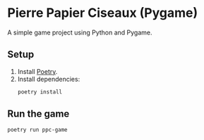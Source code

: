 # Pierre Papier Ciseaux (Pygame)

A simple game project using Python and Pygame.

## Setup

1. Install [Poetry](https://python-poetry.org/docs/#installation).
2. Install dependencies:
   ```bash
   poetry install
   ```

## Run the game

```bash
poetry run ppc-game
``` 